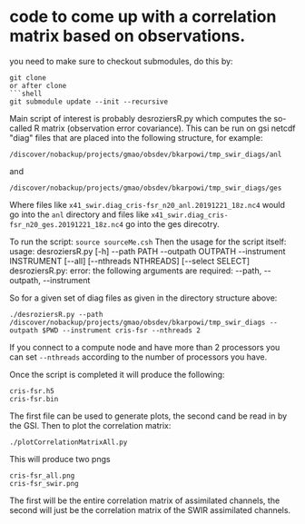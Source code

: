 # code to come up with a correlation matrix based on observations.
you need to make sure to checkout submodules, do this by:
```
git clone 
or after clone
```shell
git submodule update --init --recursive
```


Main script of interest is probably desroziersR.py which computes the so-called R matrix (observation error covariance). This can be run on gsi netcdf "diag" files that are placed into the following structure, for example:
```
/discover/nobackup/projects/gmao/obsdev/bkarpowi/tmp_swir_diags/anl
```
and
```
/discover/nobackup/projects/gmao/obsdev/bkarpowi/tmp_swir_diags/ges
```
Where files like ```x41_swir.diag_cris-fsr_n20_anl.20191221_18z.nc4``` would go into the ```anl``` directory and  files like ```x41_swir.diag_cris-fsr_n20_ges.20191221_18z.nc4``` go into the ges direcotry. 

To run the script:
```source sourceMe.csh``` 
Then the usage for the script itself:
usage: desroziersR.py [-h] --path PATH --outpath OUTPATH --instrument
                      INSTRUMENT [--all] [--nthreads NTHREADS]
                      [--select SELECT]
desroziersR.py: error: the following arguments are required: --path, --outpath, --instrument

So for a given set of diag files as given in the directory structure above:
```
./desroziersR.py --path /discover/nobackup/projects/gmao/obsdev/bkarpowi/tmp_swir_diags --outpath $PWD --instrument cris-fsr --nthreads 2 
```
If you connect to a compute node and have more than 2 processors you can set ```--nthreads``` according to the number of processors you have.

Once the script is completed it will produce the following:

```
cris-fsr.h5 
cris-fsr.bin
```
The first file can be used to generate plots, the second cand be read in by the GSI.
Then to plot the correlation matrix:
```
./plotCorrelationMatrixAll.py
```
This will produce two pngs
```
cris-fsr_all.png
cris-fsr_swir.png
```
The first will be the entire correlation matrix of assimilated channels, the second will just be the correlation matrix of the SWIR assimilated channels.

